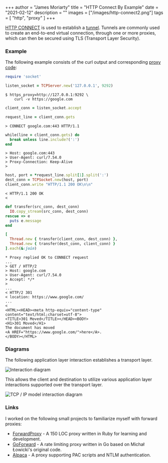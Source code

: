 +++
author = "James Moriarty"
title = "HTTP Connect By Example"
date = "2021-02-12"
description = ""
images = ["/images/http-connect2.png"]
tags = [
  "http",
  "proxy"
]
+++

[HTTP CONNECT](https://tools.ietf.org/html/rfc7231#section-4.3.6) is used to establish a [tunnel](https://en.wikipedia.org/wiki/HTTP_tunnel). Tunnels are commonly used to create an end-to-end virtual connection, through one or more proxies, which can then be secured using TLS (Transport Layer Security).

### Example

The following example consists of the curl output and corresponding [proxy code](https://gist.github.com/jamesmoriarty/a6100395d2efb17dcd06173300f988bb):

```ruby
require 'socket'

listen_socket = TCPServer.new('127.0.0.1', 9292)
```

```
$ https_proxy=http://127.0.0.1:9292 \
    curl -v https://google.com
```

```ruby
client_conn = listen_socket.accept

request_line = client_conn.gets
```

```
> CONNECT google.com:443 HTTP/1.1
```

```ruby
while(line = client_conn.gets) do
  break unless line.include?(':')
end
```

```
> Host: google.com:443
> User-Agent: curl/7.54.0
> Proxy-Connection: Keep-Alive
>
```

```ruby
host, port = *request_line.split[1].split(':')
dest_conn = TCPSocket.new(host, port)
client_conn.write "HTTP/1.1 200 OK\n\n"
```

```
< HTTP/1.1 200 OK
<
```

```ruby
def transfer(src_conn, dest_conn)
  IO.copy_stream(src_conn, dest_conn)
rescue => e
  puts e.message
end

[
  Thread.new { transfer(client_conn, dest_conn) },
  Thread.new { transfer(dest_conn, client_conn) }
].each(&:join)
```

```
* Proxy replied OK to CONNECT request
...
> GET / HTTP/2
> Host: google.com
> User-Agent: curl/7.54.0
> Accept: */*
>
...
< HTTP/2 301
< location: https://www.google.com/
...
<
<HTML><HEAD><meta http-equiv="content-type" content="text/html;charset=utf-8">
<TITLE>301 Moved</TITLE></HEAD><BODY>
<H1>301 Moved</H1>
The document has moved
<A HREF="https://www.google.com/">here</A>.
</BODY></HTML>
```

### Diagrams

The following application layer interaction establishes a transport layer.

![Interaction diagram](/images/http-connect2.drawio.svg)

This allows the client and destination to utilize various application layer interactions supported over the transport layer.

![TCP / IP model interaction diagram](/images/http-connect.drawio.svg)


### Links

I worked on the following small projects to familiarize myself with forward proxies:

- [ForwardProxy](https://github.com/jamesmoriarty/forward-proxy) - A 150 LOC proxy written in Ruby for learning and development.
- [GoForward](https://github.com/jamesmoriarty/goforward) - A rate limiting proxy written in Go based on Michał Łowicki's original code.
- [Alpaca](https://github.com/samuong/alpaca) - A proxy supporting PAC scripts and NTLM authentication.

<style>
pre {
  margin-left: 0%;
}

.highlight pre {
  margin-left: 5%;
}
</style>
